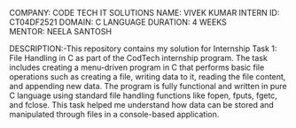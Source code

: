 COMPANY: CODE TECH IT SOLUTIONS 
NAME: VIVEK KUMAR 
INTERN ID: CT04DF2521
DOMAIN: C LANGUAGE
DURATION: 4 WEEKS
MENTOR: NEELA SANTOSH

DESCRIPTION:-This repository contains my solution for Internship Task 1: File Handling in C as part of the CodTech internship program. The task includes creating a menu-driven program in C that performs basic file operations such as creating a file, writing data to it, reading the file content, and appending new data. The program is fully functional and written in pure C language using standard file handling functions like fopen, fputs, fgetc, and fclose. This task helped me understand how data can be stored and manipulated through files in a console-based application.
